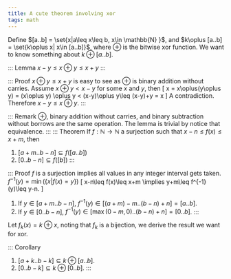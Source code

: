 ```yaml
---
title: A cute theorem involving xor
tags: math
---
```


Define $[a..b] = \set{x|a\leq x\leq b, x\in \mathbb{N} }$, and $k\oplus [a..b] = \set{k\oplus x| x\in [a..b]}$, where $\oplus$ is the bitwise xor function.
We want to know something about $k\oplus [a..b]$. 

::: Lemma
  $x-y \leq x\oplus y \leq x+y$
:::

::: Proof
  $x\oplus y \leq x+y$ is easy to see as $\oplus$ is binary addition without carries.
  Assume $x\oplus y < x-y$ for some $x$ and $y$, then
  \[
  x = x\oplus(y\oplus y)
  = (x\oplus y) \oplus y <
  (x-y)\oplus y\leq (x-y)+y = x
  \]
  A contradiction. Therefore $x-y \leq x\oplus y$.
:::

::: Remark
  $\oplus$, binary addition without carries, and binary subtraction without borrows are the same operation. The lemma is trivial by notice that equivalence. 
::: 
::: Theorem
  If $f:\mathbb{N}\to \mathbb{N}$ a surjection such that $x-n\leq f(x)\leq x+m$, then

  1. $[a+m..b-n] \subseteq f([a..b])$
  2. $[0..b-n] \subseteq f([b])$
:::

::: Proof
  $f$ is a surjection implies all values in any integer interval gets taken. $f^{-1}(y)=\min(\{x|f(x)=y\})$
  \[
  x-n\leq f(x)\leq x+m \implies y+m\leq f^{-1}(y)\leq y-n.
  \]

  1. If $y\in [a+m..b-n]$, $f^{-1}(y) \in [(a+m)-m.. (b-n)+n] = [a..b]$.
  2. If $y\in [0..b-n]$, $f^{-1}(y) \in [\max(0-m,0).. (b-n)+n] = [0..b]$.
:::

Let $f_k(x) = k\oplus x$, noting that $f_k$ is a bijection, we derive the result we want for xor.

::: Corollary
  1. $[a+k..b-k] \subseteq k\oplus [a..b]$.
  2. $[0..b-k] \subseteq k\oplus [0..b]$.
:::